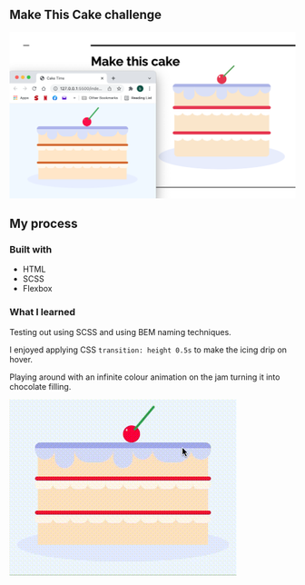 ## Make This Cake challenge

![screenshot with solution](./images/screenshot-solution.png)

## My process

### Built with

- HTML
- SCSS
- Flexbox

### What I learned

Testing out using SCSS and using BEM naming techniques.

I enjoyed applying CSS `transition: height 0.5s` to make the icing drip on hover.

Playing around with an infinite colour animation on the jam turning it into chocolate filling.

![screenshot with solution](./images/cake-vid.gif)
